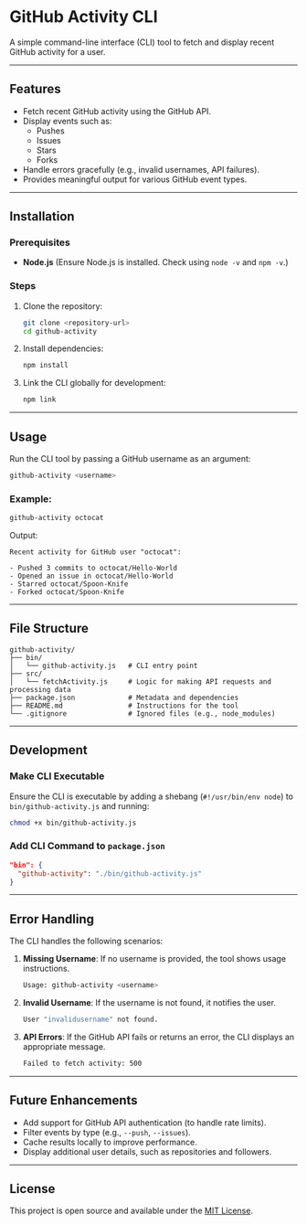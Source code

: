 # GitHub Activity CLI

A simple command-line interface (CLI) tool to fetch and display recent GitHub activity for a user.

---

## Features

- Fetch recent GitHub activity using the GitHub API.
- Display events such as:
  - Pushes
  - Issues
  - Stars
  - Forks
- Handle errors gracefully (e.g., invalid usernames, API failures).
- Provides meaningful output for various GitHub event types.

---

## Installation

### Prerequisites
- **Node.js** (Ensure Node.js is installed. Check using `node -v` and `npm -v`.)

### Steps

1. Clone the repository:
    ```bash
    git clone <repository-url>
    cd github-activity
    ```

2. Install dependencies:
    ```bash
    npm install
    ```

3. Link the CLI globally for development:
    ```bash
    npm link
    ```

---

## Usage

Run the CLI tool by passing a GitHub username as an argument:

```bash
github-activity <username>
```

### Example:

```bash
github-activity octocat
```

Output:

```
Recent activity for GitHub user "octocat":

- Pushed 3 commits to octocat/Hello-World
- Opened an issue in octocat/Hello-World
- Starred octocat/Spoon-Knife
- Forked octocat/Spoon-Knife
```

---

## File Structure

```plaintext
github-activity/
├── bin/
│   └── github-activity.js   # CLI entry point
├── src/
│   └── fetchActivity.js     # Logic for making API requests and processing data
├── package.json             # Metadata and dependencies
├── README.md                # Instructions for the tool
└── .gitignore               # Ignored files (e.g., node_modules)
```

---

## Development

### Make CLI Executable

Ensure the CLI is executable by adding a shebang (`#!/usr/bin/env node`) to `bin/github-activity.js` and running:

```bash
chmod +x bin/github-activity.js
```

### Add CLI Command to `package.json`

```json
"bin": {
  "github-activity": "./bin/github-activity.js"
}
```

---

## Error Handling

The CLI handles the following scenarios:

1. **Missing Username**: If no username is provided, the tool shows usage instructions.
   ```bash
   Usage: github-activity <username>
   ```

2. **Invalid Username**: If the username is not found, it notifies the user.
   ```bash
   User "invalidusername" not found.
   ```

3. **API Errors**: If the GitHub API fails or returns an error, the CLI displays an appropriate message.
   ```bash
   Failed to fetch activity: 500
   ```

---

## Future Enhancements

- Add support for GitHub API authentication (to handle rate limits).
- Filter events by type (e.g., `--push`, `--issues`).
- Cache results locally to improve performance.
- Display additional user details, such as repositories and followers.

---

## License

This project is open source and available under the [MIT License](LICENSE).

